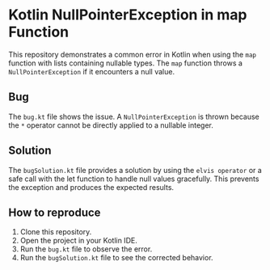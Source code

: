 # Kotlin NullPointerException in map Function

This repository demonstrates a common error in Kotlin when using the `map` function with lists containing nullable types. The `map` function throws a `NullPointerException` if it encounters a null value.

## Bug
The `bug.kt` file shows the issue. A `NullPointerException` is thrown because the `*` operator cannot be directly applied to a nullable integer.

## Solution
The `bugSolution.kt` file provides a solution by using the `elvis operator` or a safe call with the let function to handle null values gracefully. This prevents the exception and produces the expected results.

## How to reproduce
1. Clone this repository.
2. Open the project in your Kotlin IDE.
3. Run the `bug.kt` file to observe the error.
4. Run the `bugSolution.kt` file to see the corrected behavior.
